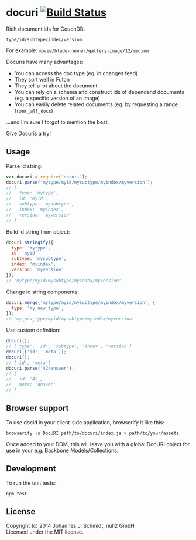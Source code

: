 # docuri [![Build Status](https://travis-ci.org/jo/docuri.svg?branch=master)](https://travis-ci.org/jo/docuri)
Rich document ids for CouchDB:

```
type/id/subtype/index/version
```

For example: `movie/blade-runner/gallery-image/12/medium`

Docuris have many advantages:
* You can access the doc type (eg. in changes feed)
* They sort well in Futon
* They tell a lot about the document
* You can rely on a schema and construct ids of dependend documents (eg. a specific version of an image)
* You can easily delete related documents (eg. by requesting a range from `_all_docs`)
 
...and I'm sure I forgot to mention the best.

Give Docuris a try!

## Usage
Parse id string:
```js
var docuri = require('docuri');
docuri.parse('mytype/myid/mysubtype/myindex/myversion');
// {
//   type: 'mytype',
//   id: 'myid',
//   subtype: 'mysubtype',
//   index: 'myindex',
//   version: 'myversion'
// }
```

Build id string from object:
```js
docuri.stringify({
  type: 'mytype',
  id: 'myid',
  subtype: 'mysubtype',
  index: 'myindex',
  version: 'myversion'
});
// 'mytype/myid/mysubtype/myindex/myversion'
```

Change id string components:
```js
docuri.merge('mytype/myid/mysubtype/myindex/myversion', {
  type: 'my_new_type',
});
// 'my_new_type/myid/mysubtype/myindex/myversion'
```

Use custom definition:
```js
docuri();
// ['type', 'id', 'subtype', 'index', 'version']
docuri(['id', 'meta']);
docuri();
// ['id', 'meta']
docuri.parse('42/answer');
// {
//   id: '42',
//   meta: 'answer'
// }
```

## Browser support
To use docid in your client-side application, browserify it like this:

```shell
browserify -s DocURI path/to/docuri/index.js > path/to/your/assets

```
Once added to your DOM, this will leave you with a global DocURI object for use
in your e.g.  Backbone Models/Collections.

## Development
To run the unit tests:
```shell
npm test
```

## License
Copyright (c) 2014 Johannes J. Schmidt, null2 GmbH   
Licensed under the MIT license.

